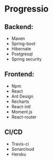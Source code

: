# Progressio

## Backend:
* Maven
* Spring-boot
* Hibernate
* Postgresql
* Spring security

## Frontend:
* Npm
* React
* Ant Design
* Recharts
* React-intl
* Moment.js
* React-router

## CI/CD
* Travis-ci
* Sonarcloud
* Heroku